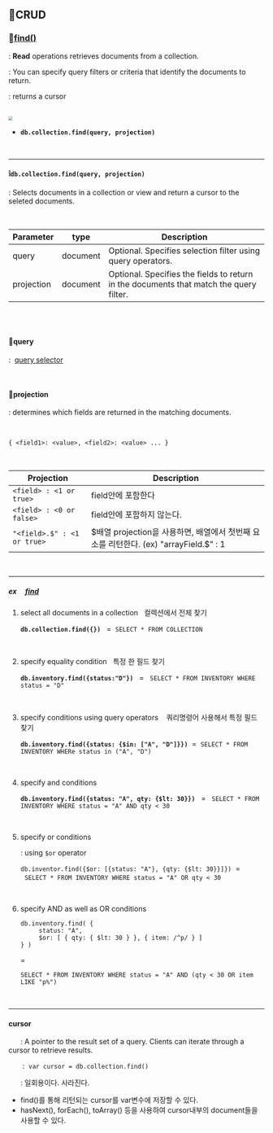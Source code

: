 ## 📄CRUD

### 💬[find()](https://docs.mongodb.com/manual/reference/method/db.collection.find/#db.collection.find)

: **Read** operations retrieves documents from a collection.

: You can specify query filters or criteria that identify the documents to return.

: returns a cursor

<br>

<img src="https://postfiles.pstatic.net/MjAyMDA4MjZfMTQ4/MDAxNTk4NDM5MTk1MDQx.-xDao5bYmQN6bpYtHyPCEwR1zh8kHWKxBjwqiKcjlw0g.MNTKWu4klyPp0okAB6GJOdPz-ni6ENXgBe-c2JWzdTgg.PNG.mingyeung/image.png?type=w966" style="zoom:50%;" />

<br>

- **`db.collection.find(query, projection)`**

<br>

---

#### **❕`db.collection.find(query, projection)`**

: Selects documents in a collection or view and return a cursor to the seleted documents.

<br>

| Parameter  | type     | Description                                                  |
| :--------- | -------- | ------------------------------------------------------------ |
| query      | document | Optional. Specifies selection filter using query operators.  |
| projection | document | Optional. Specifies the fields to return in the documents that match the query filter. |

<br>

<br>

#### 💬query 

:&nbsp; [query selector](https://docs.mongodb.com/manual/reference/operator/query/)

<br>

#### 💬projection

: determines which fields are returned in the matching documents.

<br>

```
{ <field1>: <value>, <field2>: <value> ... }
```

<br>

| Projection                  | Description                                                  |
| --------------------------- | ------------------------------------------------------------ |
| `<field> : <1 or true>`     | field안에 포함한다                                           |
| `<field> : <0 or false>`    | field안에 포함하지 않는다.                                   |
| `"<field>.$" : <1 or true>` | $배열 projection을 사용하면, 배열에서 첫번째 요소를 리턴한다. (ex) "arrayField.$" : 1 |

<br>

---

##### ex &nbsp;&nbsp;&nbsp; [find](https://docs.mongodb.com/manual/tutorial/query-documents/)

1. select all documents in a collection &nbsp;&nbsp;컬렉션에서 전체 찾기

   **`db.collection.find({})`** &nbsp; =&nbsp;  `SELECT * FROM COLLECTION`

   <br>

2. specify equality condition &nbsp;&nbsp;특정 한 필드 찾기

   **`db.inventory.find({status:"D"})`** &nbsp; = &nbsp; `SELECT * FROM INVENTORY WHERE status = "D"`

   <br>

3. specify conditions using query operators &nbsp;&nbsp; 쿼리명령어 사용해서 특정 필드 찾기

   **`db.inventory.find({status: {$in: ["A", "D"]}})`** &nbsp;=&nbsp; `SELECT * FROM INVENTORY WHERe status in ("A", "D")`

   <br>

4. specify and conditions

   **`db.inventory.find({status: "A", qty: {$lt: 30}})`** &nbsp; = &nbsp; `SELECT * FROM INVENTORY WHERE status = "A" AND qty < 30`

   <br>

5. specify or conditions

   : using `$or` operator

   `db.inventor.find({$or: [{status: "A"}, {qty: {$lt: 30}}]})` &nbsp;= &nbsp; `SELECT * FROM INVENTORY WHERE status = "A" OR qty < 30`

   <br>

6. specify AND as well as OR conditions

   ```
   db.inventory.find( {
        status: "A",
        $or: [ { qty: { $lt: 30 } }, { item: /^p/ } ]
   } )
   ```

   =

   `SELECT * FROM INVENTORY WHERE status = "A" AND (qty < 30 OR item LIKE "p%")`



<br>

---

#### cursor 

&nbsp; &nbsp; &nbsp; : A pointer to the result set of a query. Clients can iterate through a cursor to retrieve results.

&nbsp; &nbsp; &nbsp; &nbsp;:&nbsp; `var cursor = db.collection.find()`

&nbsp; &nbsp; &nbsp;  : 일회용이다. 사라진다.

- find()를 통해 리턴되는 cursor를 var변수에 저장할 수 있다.
- hasNext(), forEach(), toArray() 등을 사용하여 cursor내부의 document들을 사용할 수 있다.

<br>

<br>